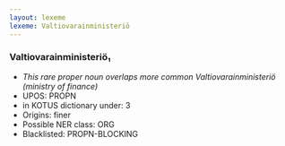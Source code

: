 ```yaml
---
layout: lexeme
lexeme: Valtiovarainministeriö
---
```


###  Valtiovarainministeriö₁

* _This rare proper noun overlaps more common *Valtiovarainministeriö* (ministry of finance)_
* UPOS:  PROPN
* in KOTUS dictionary under:  3
* Origins: finer 
* Possible NER class:  ORG
* Blacklisted:  PROPN-BLOCKING

